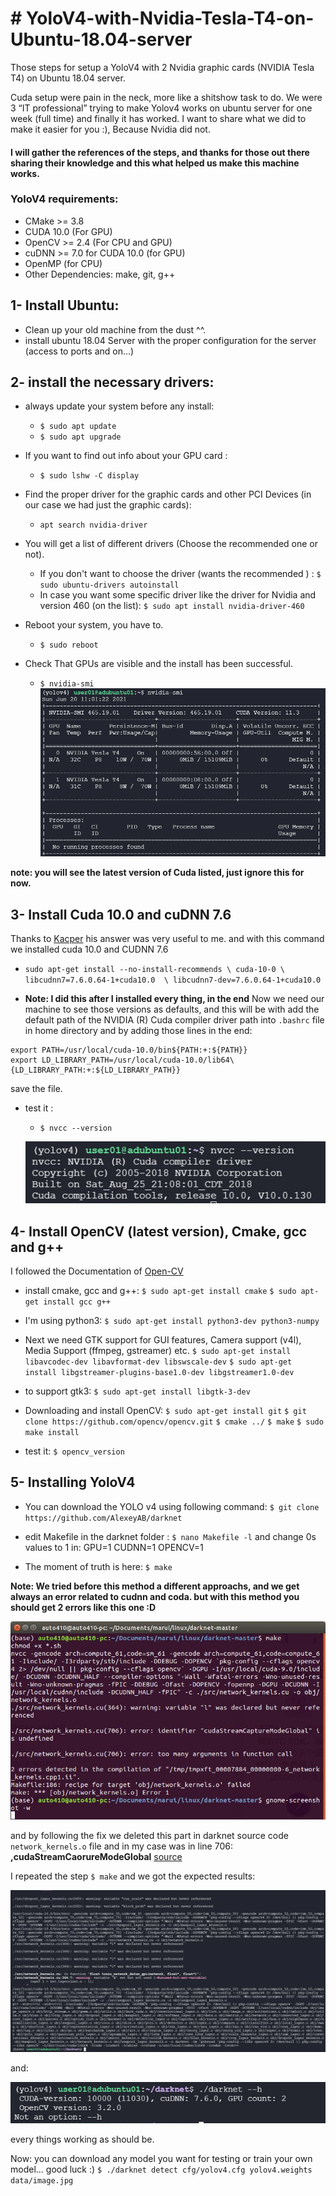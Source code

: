 # # YoloV4-with-Nvidia-Tesla-T4-on-Ubuntu-18.04-server
Those steps for setup a YoloV4 with 2 Nvidia graphic cards (NVIDIA Tesla T4) on Ubuntu 18.04 server.

Cuda setup were pain in the neck, more like a shitshow task to do. 
We were 3 “IT professional” trying to make Yolov4 works on ubuntu server for one week (full time) and finally it has worked.
I want to share what we did to make it easier for you :), Because Nvidia did not.

#### I will gather the references of the steps, and thanks for those out there sharing their knowledge and this what helped us make this machine works.

### YoloV4 requirements:
* CMake >= 3.8
* CUDA 10.0 (For GPU)
* OpenCV >= 2.4 (For CPU and GPU)
* cuDNN >= 7.0 for CUDA 10.0 (for GPU)
* OpenMP (for CPU)
* Other Dependencies: make, git, g++



## 1- Install Ubuntu:
- Clean up your old machine from the dust ^^.
- install ubuntu 18.04 Server with the proper configuration for the server (access to ports and on...)

## 2- install the necessary drivers:
- always update your system before any install:
  - `$ sudo apt update`
  - `$ sudo apt upgrade`
  
- If you want to find out info about your GPU card :
  - ` $ sudo lshw -C display `
  
- Find the proper driver for the graphic cards and other PCI Devices (in our case we had just the graphic cards):
  - ` apt search nvidia-driver `
  
- You will get a list of different drivers (Choose the recommended one or not).
  - If you don't want to choose the driver (wants the recommended ) : `$ sudo ubuntu-drivers autoinstall `
  - In case you want some specific driver like the driver for Nvidia and version 460 (on the list): `$ sudo apt install nvidia-driver-460`
  
- Reboot your system, you have to.
  - ` $ sudo reboot `
- Check That GPUs are visible and the install has been successful.
    - ` $ nvidia-smi `
     ![driver](src/driver.png)

**note: you will see the latest version of Cuda listed, just ignore this for now.**

## 3- Install Cuda 10.0 and cuDNN 7.6
Thanks to [Kacper](https://askubuntu.com/questions/1129483/install-nvidia-drivers-with-cuda-10-0-ubuntu-18-04-and-tensorflow-gpu-1-13) his answer was very useful to me. and with this command we installed cuda 10.0 and CUDNN 7.6
- `sudo apt-get install --no-install-recommends \
    cuda-10-0 \
    libcudnn7=7.6.0.64-1+cuda10.0  \
    libcudnn7-dev=7.6.0.64-1+cuda10.0`
    
- **Note: I did this after I installed every thing, in the end**
Now we need our machine to see those versions as defaults, and this will be with add the default path of the NVIDIA (R) Cuda compiler driver path into `.bashrc` file in home directory and by adding those lines in the end:
```
export PATH=/usr/local/cuda-10.0/bin${PATH:+:${PATH}}
export LD_LIBRARY_PATH=/usr/local/cuda-10.0/lib64\{LD_LIBRARY_PATH:+:${LD_LIBRARY_PATH}}
```
save the file.
- test it :
    - `$ nvcc --version`
    
    ![nvcc](src/nvcc.png)

## 4- Install OpenCV (latest version), Cmake, gcc and g++
I followed the Documentation of [Open-CV](https://docs.opencv.org/master/d2/de6/tutorial_py_setup_in_ubuntu.html)

- install cmake, gcc and g++:
    `$ sudo apt-get install cmake`
    `$ sudo apt-get install gcc g++`

- I'm using python3:
    `$ sudo apt-get install python3-dev python3-numpy`
     
- Next we need GTK support for GUI features, Camera support (v4l), Media Support (ffmpeg, gstreamer) etc.
    `$ sudo apt-get install libavcodec-dev libavformat-dev libswscale-dev`
    `$ sudo apt-get install libgstreamer-plugins-base1.0-dev libgstreamer1.0-dev`
    
- to support gtk3:
    `$ sudo apt-get install libgtk-3-dev`

- Downloading and install OpenCV:
    `$ sudo apt-get install git`
    `$ git clone https://github.com/opencv/opencv.git`
    `$ cmake ../`
    `$ make`
    `$ sudo make install`
    
- test it:
    `$ opencv_version`
    
## 5- Installing YoloV4
- You can download the YOLO v4 using following command:
    `$ git clone https://github.com/AlexeyAB/darknet`
    
- edit Makefile in the darknet folder :
    `$ nano Makefile -l`
    and change 0s values to 1 in: 
        GPU=1
        CUDNN=1
        OPENCV=1
- The moment of truth is here:
    `$ make`
    
**Note: We tried before this method a different approachs, and we get always an error related to cudnn and coda. but with this method you should get 2 errors like this one :D**

![errors](src/errors.png)

and by following the fix we  deleted this part in darknet source code `network_kernels.o` file and in my case was in line 706: **,cudaStreamCaorureModeGlobal** 
[source](https://www.programmersought.com/article/57107862446/)

I repeated the step `$ make` and we got the expected results:

![no-error](src/no-error.png)

and:

![yolo](src/yolo.png)

every things working as should be.

Now: you can download any model you want for testing or train your own model... good luck :)
`$ ./darknet detect cfg/yolov4.cfg yolov4.weights data/image.jpg`

